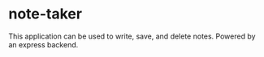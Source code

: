 # note-taker
This application can be used to write, save, and delete notes. Powered by an express backend.
